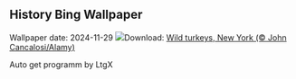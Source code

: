 ## History Bing Wallpaper
Wallpaper date: 2024-11-29
![](https://www.bing.com/th?id=OHR.TomTurkeys_EN-US6212893518_UHD.jpg&w=1000)Download: [Wild turkeys, New York (© John Cancalosi/Alamy)](https://www.bing.com/th?id=OHR.TomTurkeys_EN-US6212893518_UHD.jpg)

Auto get programm by LtgX
